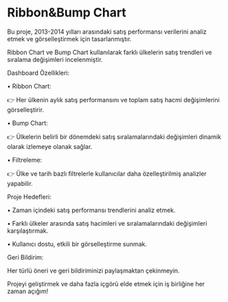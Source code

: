 # Ribbon&Bump Chart

Bu proje, 2013-2014 yılları arasındaki satış performansı verilerini analiz etmek ve görselleştirmek için tasarlanmıştır. 

Ribbon Chart ve Bump Chart kullanılarak farklı ülkelerin satış trendleri ve sıralama değişimleri incelenmiştir.

Dashboard Özellikleri:

•	Ribbon Chart:

👉 Her ülkenin aylık satış performansını ve toplam satış hacmi değişimlerini görselleştirir.

•	Bump Chart:

👉	Ülkelerin belirli bir dönemdeki satış sıralamalarındaki değişimleri dinamik olarak izlemeye olanak sağlar.

•	Filtreleme:

👉	Ülke ve tarih bazlı filtrelerle kullanıcılar daha özelleştirilmiş analizler yapabilir.


Proje Hedefleri:

•	Zaman içindeki satış performansı trendlerini analiz etmek.

•	Farklı ülkeler arasında satış hacimleri ve sıralamalarındaki değişimleri karşılaştırmak.

•	Kullanıcı dostu, etkili bir görselleştirme sunmak.

Geri Bildirim:

Her türlü öneri ve geri bildiriminizi paylaşmaktan çekinmeyin. 

Projeyi geliştirmek ve daha fazla içgörü elde etmek için iş birliğine her zaman açığım!
